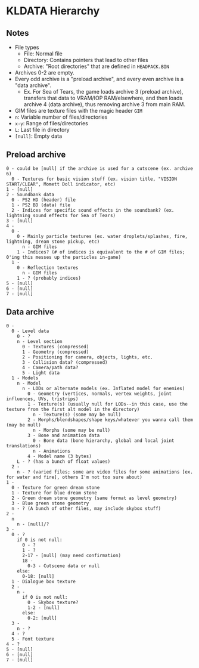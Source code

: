 # KLDATA Hierarchy

## Notes
* File types
  * File: Normal file
  * Directory: Contains pointers that lead to other files
  * Archive: "Root directories" that are defined in `HEADPACK.BIN`
* Archives 0-2 are empty.
* Every odd archive is a "preload archive", and every even archive is a "data archive".
  * Ex. For Sea of Tears, the game loads archive 3 (preload archive), transfers that data to VRAM/IOP RAM/elsewhere, and then loads archive 4 (data archive), thus removing archive 3 from main RAM.
* GIM files are texture files with the magic header `GIM`
* `n`: Variable number of files/directories
* `x-y`: Range of files/directories
* `L`: Last file in directory
* `[null]`: Empty data


## Preload archive
```
0 - could be [null] if the archive is used for a cutscene (ex. archive 6)
  0 - Textures for basic vision stuff (ex. vision title, "VISION START/CLEAR", Momett Doll indicator, etc)
1 - [null]
2 - Soundbank data
  0 - PS2 HD (header) file
  1 - PS2 BD (data) file
  2 - Indices for specific sound effects in the soundbank? (ex. lightning sound effects for Sea of Tears)
3 - [null]
4 - 
  0 -
    0 - Mainly particle textures (ex. water droplets/splashes, fire, lightning, dream stone pickup, etc)
      n - GIM files
    1 - Indices? (# of indices is equivalent to the # of GIM files; 0'ing this messes up the particles in-game)
  1 - 
    0 - Reflection textures
      n - GIM files
    1 - ? (probably indices)
5 - [null]
6 - [null]
7 - [null]
```

## Data archive
```
0 - 
  0 - Level data
    0 - ?
    n - Level section
      0 - Textures (compressed)
      1 - Geometry (compressed)
      2 - Positioning for camera, objects, lights, etc.
      3 - Collision data? (compressed)
      4 - Camera/path data?
      5 - Light data
  1 - Models
    n - Model
      n - LODs or alternate models (ex. Inflated model for enemies)
        0 - Geometry (vertices, normals, vertex weights, joint influences, UVs, tristrips)
        1 - Texture(s) (usually null for LODs--in this case, use the texture from the first alt model in the directory)
          n - Texture(s) (some may be null)
        2 - Morphs/blendshapes/shape keys/whatever you wanna call them (may be null)
          n - Morphs (some may be null)
        3 - Bone and animation data
          0 - Bone data (bone hierarchy, global and local joint translations)
          n - Animations
        4 - Model name (3 bytes)
    L - ? (has a bunch of float values)
  2 -
    n - ? (varied files; some are video files for some animations [ex. for water and fire], others I'm not too sure about)
1 -
  0 - Texture for green dream stone
  1 - Texture for blue dream stone
  2 - Green dream stone geometry (same format as level geometry)
  3 - Blue green stone geometry
  n - ? (A bunch of other files, may include skybox stuff)
2 -
  n
    n - [null]/?
3 -
  0 - ?
    if 0 is not null:
      0 - ?
      1 - ?
      2-17 - [null] (may need confirmation)
      18 - 
        0-3 - Cutscene data or null
    else:
      0-18: [null]
  1 - Dialogue box texture
  2 - 
    n -
      if 0 is not null:
        0 - Skybox texture?
        1-2 - [null]
      else:
        0-2: [null]
  3 -
    n - ?
  4 - ?
  5 - Font texture
4 - ?
5 - [null]
6 - [null]
7 - [null]
```
